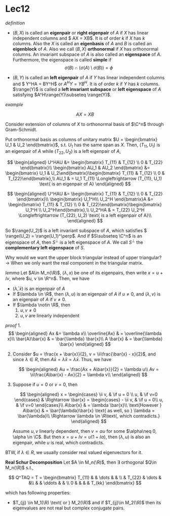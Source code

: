 # Lec12
*definition*

- $(B, X)$ is called an **eigenpair** or **right eigenpair** of $A$ if $X$ has linear independent columns and $ AX = XB$.
    It is of order $k$ if $X$ has $k$ columns.
    Also the $X$ is called an **eigenbasis** of $A$ and $B$ is called an **eigenblock** of $A$.
    Also we call $(B, X)$ **orthonormal** if $X$ has orthonormal columns.
    An invariant subspace of $A$ is also called an **eigenspace** of $A$.
    Furthermore, the eigenspace is called **simple** if
    $$
    \sigma(B) \cap (\sigma(A)\setminus\sigma(B)) = \phi
    $$

- $(B, Y)$ is called an **left eigenpair** of $A$ if $Y$ has linear independent columns and $ Y^HA  = BY^H$ or $A^HY = YB^H$.
    It is of order $k$ if $Y$ has $k$ columns.
    $\range(Y)$ is called a **left invariant subspace** or **left eigenspace** of $A$ satisfying $A^H\range(Y)\subseteq \range(Y)$.


*example*

$$
AX = XB
$$

Consider extension of columns of $X$ to orthonormal basis of $\C^n$ through Gram-Schmidt.

Put orthonormal basis as columns of unitary matrix $U = \begin{bmatrix} U_1 & U_2 \end{bmatrix}$, s.t. $U_1$ has the same span as $X$. Then, $(T_{11}, U_1)$ is an eigenpair of $A$ while $(T_{22}, U_2)$ is a left eigenpair of $A$,

$$
\begin{aligned}
    U^HAU &= \begin{bmatrix} T_{11} & T_{12} \\ 0 & T_{22} \end{bmatrix}\\
    \begin{bmatrix} AU_1 & AU_2 \end{bmatrix} &= \begin{bmatrix} U_1 & U_2\end{bmatrix}\begin{bmatrix} T_{11} & T_{12} \\ 0 & T_{22}\end{bmatrix},\\
    AU_1 & = U_1 T_{11} \Longleftrightarrow (T_{11}, U_1) \text{ is an eigenpair of A}
\end{aligned}
$$


$$
\begin{aligned}
    U^HAU &= \begin{bmatrix} T_{11} & T_{12} \\ 0 & T_{22} \end{bmatrix}\\
    \begin{bmatrix} U_1^H\\ U_2^H \end{bmatrix}A &= \begin{bmatrix} T_{11} & T_{12} \\ 0 & T_{22}\end{bmatrix}\begin{bmatrix} U_1^H \\ U_2^H\end{bmatrix},\\
    U_2^HA & = T_{22} U_2^H \Longleftrightarrow (T_{22}, U_2) \text{ is a left eigenpair of A}\\
\end{aligned}
$$


So $\range(U_2)$ is a left invariant subspace of $A$, which satisfies $ \range(U_2) = \range(U_1)^\perp$. And if $S\subseteq \C^n$ is an eigenspace of $A$, then $S^\perp$ is a left eigenspace of $A$. We call $S^\perp$ the **complementary left eigenspace** of $S$.


Why would we want the upper block triangular instead of upper triangular?
-> When we only want the real component in the triangular matrix.

*lemma*
Let $A\in M_n(\R)$, $(\lambda, x)$ be one of its eigenpairs, then write $x = u + \ii v$, where $u, v \in \R^n$. Then, we have
- $(\bar{\lambda}, \bar{x})$ is an eigenpair of $A$
- If $\lambda \in \R$, then $(\lambda, u )$ is an eigenpair of $A$ if $u\neq 0$, and $(\lambda, v )$ is an eigenpair of $A$ if $v\neq 0$.
- If $\lambda \notin \R$, then
  1. $u, v \neq 0$
  2. $u, v$ are linearly independent


*proof*
1. 
   $$
   \begin{aligned}
        Ax &= \lambda x\\
        \overline{Ax} & = \overline{\lambda x}\\
        \bar{A}\bar{x} & = \bar{\lambda} \bar{x}\\
        A \bar{x} & = \bar{\lambda} \bar{x}
   \end{aligned}
   $$

2. Consider $u = \frac{x + \bar{x}}{2}, v = \ii\frac{\bar{x} - x}{2}$, and since $\lambda \in R$, then $A\bar{x} = \bar{\lambda} \bar{x} = \lambda \bar{x}$. Thus, we have

    $$
    \begin{aligned}
        Au = \frac{Ax + A\bar{x}}{2} = \lambda u\\
        Av = \ii\frac{A\bar{x} - Ax}{2} = \lambda v\\
    \end{aligned}
    $$

3. Suppose if $u = 0$ or $v = 0$, then 

    $$
    \begin{aligned}
    x = \begin{cases}
        \ii v, & \if u = 0 \\ u, & \if v=0
    \end{cases}
    & \Rightarrow 
    \bar{x} = \begin{cases}
        - \ii v, & \if u = 0\\
        u, & \if v=0
    \end{cases}\\
    A\bar{x} & = \lambda \bar{x}\\
    \text{However } A\bar{x} & = \bar{\lambda}\bar{x} \text{ as well, so } \lambda = \bar{\lambda}\\
    \Rightarrow \lambda \in \R\text{, which contradicts.}
    \end{aligned}
    $$


    Assume $u, v$ linearly dependent, then $v = \alpha u$ for some $\alpha\neq 0, \alpha \in \C$. But then $x = u+ \ii v = u(1+\ii\alpha)$, then $(\lambda, u)$ is also an eigenpair, while $u$ is real, which contradicts.

BTW, if $\lambda \in R$, we usually consider real valued eigenvectors for it.

**Real Schur Decomposition**
Let $A \in M_n(\R)$, then $\exists$ orthogonal $Q\in M_n(\R)$ s.t.,

$$
Q^TAQ = T = \begin{bmatrix}
    T_{11} & & \dots & & \\
    & T_{22} &  \dots & &\\
    & & \ddots & & \\
    0 & & & & T_{kk}
\end{bmatrix}
$$

which has following properties:

- $T_{jj} \in M_1(\R) \text{ or } M_2(\R)$ and if $T_{jj}\in M_2(\R)$ then its eigenvalues are not real but complex conjugate pairs.